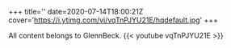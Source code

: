 +++
title=''
date=2020-07-14T18:00:21Z
cover='https://i.ytimg.com/vi/vqTnPJYU21E/hqdefault.jpg'
+++

All content belongs to GlennBeck.
{{< youtube vqTnPJYU21E >}}
